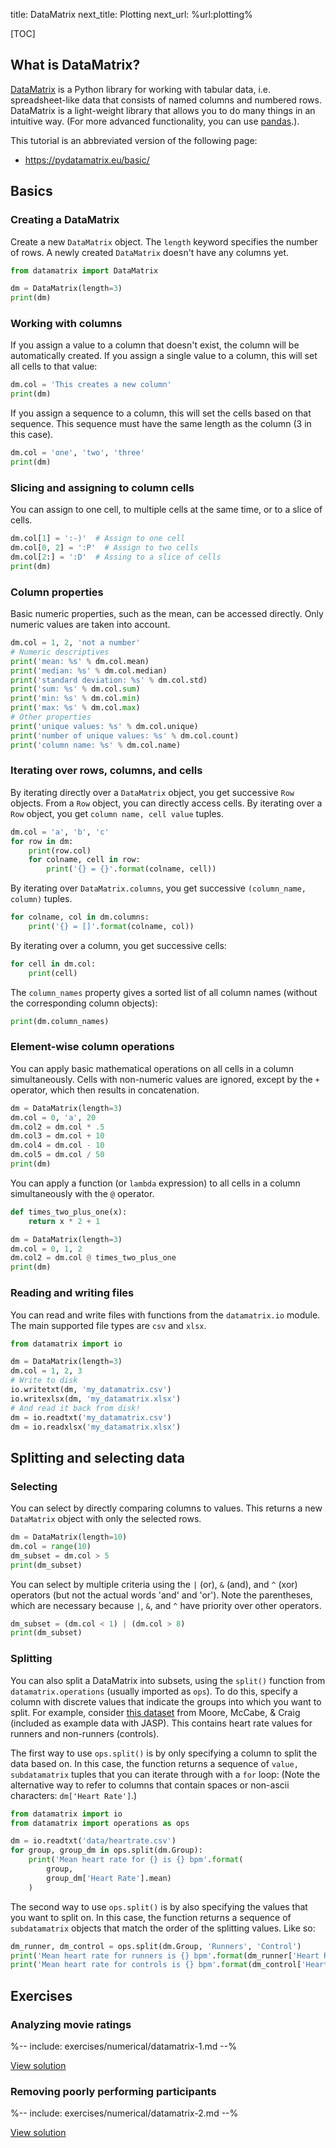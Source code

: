 title: DataMatrix
next_title: Plotting
next_url: %url:plotting%


[TOC]


## What is DataMatrix?

[DataMatrix](https://pydatamatrix.eu/) is a Python library for working with tabular data, i.e. spreadsheet-like data that consists of named columns and numbered rows. DataMatrix is a light-weight library that allows you to do many things in an intuitive way. (For more advanced functionality, you can use [pandas](https://pandas.pydata.org/).).

This tutorial is an abbreviated version of the following page:

- <https://pydatamatrix.eu/basic/>


## Basics


### Creating a DataMatrix

Create a new `DataMatrix` object. The `length` keyword specifies the number of rows. A newly created `DataMatrix` doesn't have any columns yet.

```python
from datamatrix import DataMatrix

dm = DataMatrix(length=3)
print(dm)
```


### Working with columns

If you assign a value to a column that doesn't exist, the column will be automatically created. If you assign a single value to a column, this will set all cells to that value:

```python
dm.col = 'This creates a new column'
print(dm)
```

If you assign a sequence to a column, this will set the cells based on that sequence. This sequence must have the same length as the column (3 in this case).

```python
dm.col = 'one', 'two', 'three'
print(dm)
```


### Slicing and assigning to column cells

You can assign to one cell, to multiple cells at the same time, or to a slice of cells.

```python
dm.col[1] = ':-)'  # Assign to one cell
dm.col[0, 2] = ':P'  # Assign to two cells
dm.col[2:] = ':D'  # Assing to a slice of cells
print(dm)
```


### Column properties

Basic numeric properties, such as the mean, can be accessed directly. Only numeric values are taken into account.

```python
dm.col = 1, 2, 'not a number'
# Numeric descriptives
print('mean: %s' % dm.col.mean)
print('median: %s' % dm.col.median)
print('standard deviation: %s' % dm.col.std)
print('sum: %s' % dm.col.sum)
print('min: %s' % dm.col.min)
print('max: %s' % dm.col.max)
# Other properties
print('unique values: %s' % dm.col.unique)
print('number of unique values: %s' % dm.col.count)
print('column name: %s' % dm.col.name)
```


### Iterating over rows, columns, and cells

By iterating directly over a `DataMatrix` object, you get successive `Row` objects. From a `Row` object, you can directly access cells. By iterating over a `Row` object, you get `column name, cell value` tuples.

```python
dm.col = 'a', 'b', 'c'
for row in dm:
    print(row.col)
    for colname, cell in row:
        print('{} = {}'.format(colname, cell))
```

By iterating over `DataMatrix.columns`, you get successive `(column_name, column)` tuples.

```python
for colname, col in dm.columns:
    print('{} = []'.format(colname, col))
```

By iterating over a column, you get successive cells:

```python
for cell in dm.col:
    print(cell)
```

The `column_names` property gives a sorted list of all column names (without the corresponding column objects):

```python
print(dm.column_names)
```


### Element-wise column operations

You can apply basic mathematical operations on all cells in a column simultaneously. Cells with non-numeric values are ignored, except by the `+` operator, which then results in concatenation.

```python
dm = DataMatrix(length=3)
dm.col = 0, 'a', 20
dm.col2 = dm.col * .5
dm.col3 = dm.col + 10
dm.col4 = dm.col - 10
dm.col5 = dm.col / 50
print(dm)
```

You can apply a function (or `lambda` expression) to all cells in a column simultaneously with the `@` operator.

```python
def times_two_plus_one(x):
    return x * 2 + 1

dm = DataMatrix(length=3)
dm.col = 0, 1, 2
dm.col2 = dm.col @ times_two_plus_one
print(dm)
```


### Reading and writing files

You can read and write files with functions from the `datamatrix.io` module. The main supported file types are `csv` and `xlsx`.

```python
from datamatrix import io

dm = DataMatrix(length=3)
dm.col = 1, 2, 3
# Write to disk
io.writetxt(dm, 'my_datamatrix.csv')
io.writexlsx(dm, 'my_datamatrix.xlsx')
# And read it back from disk!
dm = io.readtxt('my_datamatrix.csv')
dm = io.readxlsx('my_datamatrix.xlsx')
```


## Splitting and selecting data

### Selecting

You can select by directly comparing columns to values. This returns a new `DataMatrix` object with only the selected rows.

```python
dm = DataMatrix(length=10)
dm.col = range(10)
dm_subset = dm.col > 5
print(dm_subset)
```

You can select by multiple criteria using the `|` (or), `&` (and), and `^` (xor) operators (but not the actual words 'and' and 'or'). Note the parentheses, which are necessary because `|`, `&`, and `^` have priority over other operators.

```python
dm_subset = (dm.col < 1) | (dm.col > 8)
print(dm_subset)
```


### Splitting

You can also split a DataMatrix into subsets, using the `split()` function from `datamatrix.operations` (usually imported as `ops`). To do this, specify a column with discrete values that indicate the groups into which you want to split. For example, consider [this dataset](/data/heartrate.csv) from Moore, McCabe, & Craig (included as example data with JASP). This contains heart rate values for runners and non-runners (controls).

The first way to use `ops.split()` is by only specifying a column to split the data based on. In this case, the function returns a sequence of `value, subdatamatrix` tuples that you can iterate through with a `for` loop: (Note the alternative way to refer to columns that contain spaces or non-ascii characters: `dm['Heart Rate']`.)


```python
from datamatrix import io
from datamatrix import operations as ops

dm = io.readtxt('data/heartrate.csv')
for group, group_dm in ops.split(dm.Group):
    print('Mean heart rate for {} is {} bpm'.format(
        group,
        group_dm['Heart Rate'].mean)
    )
```

The second way to use `ops.split()` is by also specifying the values that you want to split on. In this case, the function returns a sequence of `subdatamatrix` objects that match the order of the splitting values. Like so:


```python
dm_runner, dm_control = ops.split(dm.Group, 'Runners', 'Control')
print('Mean heart rate for runners is {} bpm'.format(dm_runner['Heart Rate'].mean))
print('Mean heart rate for controls is {} bpm'.format(dm_control['Heart Rate'].mean))
```

## Exercises

<div class='info-box' markdown=1>

### Analyzing movie ratings

%-- include: exercises/numerical/datamatrix-1.md --%

[View solution](%url:datamatrix%-solution-1)

</div>

<div class='info-box' markdown=1>

### Removing poorly performing participants

%-- include: exercises/numerical/datamatrix-2.md --%

[View solution](%url:datamatrix%-solution-2)

</div>
